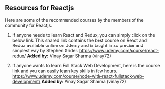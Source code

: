 ## Resources for Reactjs
Here are some of the recommended courses by the members of the community for Reactjs.

1. If anyone needs to learn React and Redux, you can simply click on the below link. 
This shared link contains the best course on React and Redux available online on Udemy and is taught
in so precise and simplest way by Stephen Grider.
https://www.udemy.com/course/react-redux/
**Added by:** Vinay Sagar Sharma (vinay72)

2. If anyone wants to learn Full Stack Web Development, here is the course link and you can easily 
learn key skills in few hours.
https://www.udemy.com/course/node-with-react-fullstack-web-development/
**Added by:** Vinay Sagar Sharma (vinay72)

